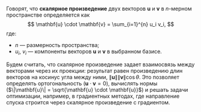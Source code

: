 Говорят, что **скалярное произведение** двух векторов $\mathbf{u}$ и $\mathbf{v}$ в $n$-мерном пространстве определяется как
$$
\mathbf{u} \cdot \mathbf{v} = \sum_{i=1}^{n} u_i v_i,
$$
где:
* $n$ — размерность пространства;
* $u_i$, $v_i$ — компоненты векторов $\mathbf{u}$ и $\mathbf{v}$ в выбранном базисе.

Будем считать, что скалярное произведение задает взаимосвязь между векторами через их проекции: результат равен произведению длин векторов на косинус угла между ними, $\|\mathbf{u}\| \|\mathbf{v}\| \cos \theta$. Это позволяет определять ортогональность ($\mathbf{u} \cdot \mathbf{v} = 0$), вычислять нормы ($\|\mathbf{u}\| = \sqrt{\mathbf{u} \cdot \mathbf{u}}$) и решать задачи оптимизации, например, в градиентных методах, где направление спуска строится через скалярное произведение с градиентом.